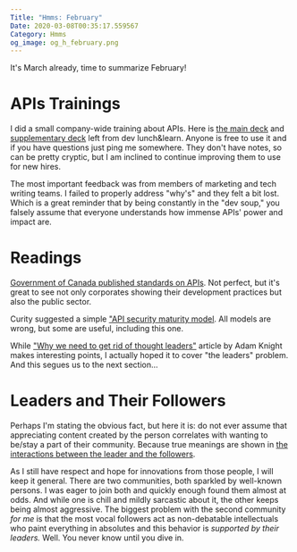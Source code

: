 ```yaml
---
Title: "Hmms: February"
Date: 2020-03-08T00:35:17.559567
Category: Hmms
og_image: og_h_february.png
---
```


It's March already, time to summarize February!

# APIs Trainings

I did a small company-wide training about APIs. Here is [the main deck](https://github.com/aviskase/trucs/blob/master/api101.pdf)
and [supplementary deck](https://github.com/aviskase/trucs/blob/master/api_salad.pdf) left from dev lunch&learn. 
Anyone is free to use it and if you have questions just ping me somewhere. They don't have notes, so can be pretty
cryptic, but I am inclined to continue improving them to use for new hires. 

The most important feedback was from members of marketing and tech writing teams. I failed to properly address "why's"
and they felt a bit lost. Which is a great reminder that by being constantly in the "dev soup," you falsely assume that everyone
understands how immense APIs' power and impact are.


# Readings

[Government of Canada published standards on APIs](https://www.canada.ca/en/government/system/digital-government/modern-emerging-technologies/government-canada-standards-apis.html).
Not perfect, but it's great to see not only corporates showing their development practices but also the public sector.

Curity suggested a simple ["API security maturity model](https://curity.io/resources/architect/api-security/the-api-security-maturity-model/).
All models are wrong, but some are useful, including this one.

While ["Why we need to get rid of thought leaders"](https://www.a-sisyphean-task.com/2020/01/why-we-need-to-get-rid-of-thought.html?goal=0_02cca1920b-49fb91397f-289479173&mc_cid=49fb91397f&mc_eid=8933fe8877)
article by Adam Knight makes interesting points, I actually hoped it to cover "the leaders" problem. And this segues us
to the next section...

# Leaders and Their Followers

Perhaps I'm stating the obvious fact, but here it is: do not ever assume that appreciating content created
by the person correlates with wanting to be/stay a part of their community. Because true meanings are shown in 
[the interactions between the leader and the followers](https://www.ted.com/talks/derek_sivers_how_to_start_a_movement/transcript?language=en).

As I still have respect and hope for innovations from those people, I will keep it general. There are two communities,
both sparkled by well-known persons. I was eager to join both and quickly enough found them almost at odds. And 
while one is chill and mildly sarcastic about it, the other keeps being almost aggressive. The biggest
problem with the second community _for me_ is that the most vocal followers act as non-debatable intellectuals 
who paint everything in absolutes and this behavior is _supported by their leaders._  Well. You never know until you
dive in. 

